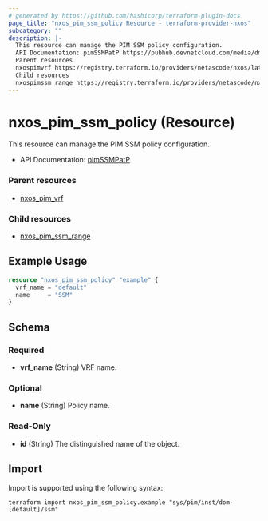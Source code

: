 ```yaml
---
# generated by https://github.com/hashicorp/terraform-plugin-docs
page_title: "nxos_pim_ssm_policy Resource - terraform-provider-nxos"
subcategory: ""
description: |-
  This resource can manage the PIM SSM policy configuration.
  API Documentation: pimSSMPatP https://pubhub.devnetcloud.com/media/dme-docs-10-2-2/docs/Layer%203/pim:SSMPatP/
  Parent resources
  nxospimvrf https://registry.terraform.io/providers/netascode/nxos/latest/docs/resources/pim_vrf
  Child resources
  nxospimssm_range https://registry.terraform.io/providers/netascode/nxos/latest/docs/resources/pim_ssm_range
---
```


# nxos_pim_ssm_policy (Resource)

This resource can manage the PIM SSM policy configuration.

- API Documentation: [pimSSMPatP](https://pubhub.devnetcloud.com/media/dme-docs-10-2-2/docs/Layer%203/pim:SSMPatP/)

### Parent resources

- [nxos_pim_vrf](https://registry.terraform.io/providers/netascode/nxos/latest/docs/resources/pim_vrf)

### Child resources

- [nxos_pim_ssm_range](https://registry.terraform.io/providers/netascode/nxos/latest/docs/resources/pim_ssm_range)

## Example Usage

```terraform
resource "nxos_pim_ssm_policy" "example" {
  vrf_name = "default"
  name     = "SSM"
}
```

<!-- schema generated by tfplugindocs -->
## Schema

### Required

- **vrf_name** (String) VRF name.

### Optional

- **name** (String) Policy name.

### Read-Only

- **id** (String) The distinguished name of the object.

## Import

Import is supported using the following syntax:

```shell
terraform import nxos_pim_ssm_policy.example "sys/pim/inst/dom-[default]/ssm"
```
